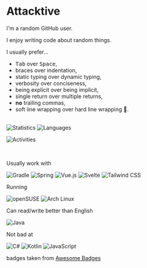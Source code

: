 # Attacktive

I'm a random GitHub user.

I enjoy writing code about random things.

I usually prefer...
- <kbd>Tab</kbd> over <kbd>Space</kbd>,
- braces over indentation,
- static typing over dynamic typing,
- verbosity over conciseness,
- being explicit over being implicit,
- single return over multiple returns,
- **no** trailing commas,
- soft line wrapping over hard line wrapping 💢.

<br>

<picture>
	<source media="(prefers-color-scheme: dark)" srcset="https://raw.githubusercontent.com/Attacktive/github-stats/master/generated/overview.svg#gh-dark-mode-only">
	<img alt="Statistics" src="https://raw.githubusercontent.com/Attacktive/github-stats/master/generated/overview.svg">
</picture>

<picture>
	<source media="(prefers-color-scheme: dark)" srcset="https://raw.githubusercontent.com/Attacktive/github-stats/master/generated/languages.svg#gh-dark-mode-only">
	<img alt="Languages" src="https://raw.githubusercontent.com/Attacktive/github-stats/master/generated/languages.svg">
</picture>

![Activities](https://github-profile-summary-cards.vercel.app/api/cards/profile-details?username=Attacktive&theme=vue "Activities")

<br>

Usually work with

![Gradle](https://img.shields.io/badge/gradle-02303A?style=for-the-badge&logo=gradle&logoColor=white "Gradle")
![Spring](https://img.shields.io/badge/Spring-6DB33F?style=for-the-badge&logo=spring&logoColor=white "Spring")
![Vue.js](https://img.shields.io/badge/Vue.js-35495E?style=for-the-badge&logo=vuedotjs&logoColor=4FC08D "Vue.js")
![Svelte](https://img.shields.io/badge/Svelte-4A4A55?style=for-the-badge&logo=svelte&logoColor=FF3E00)
![Tailwind CSS](https://img.shields.io/badge/Tailwind_CSS-38B2AC?style=for-the-badge&logo=tailwind-css&logoColor=white)

Running

![openSUSE](https://img.shields.io/badge/SUSE-0C322C?style=for-the-badge&logo=SUSE&logoColor=white)
![Arch Linux](	https://img.shields.io/badge/Arch_Linux-1793D1?style=for-the-badge&logo=arch-linux&logoColor=white)

Can read/write better than English

![Java](https://img.shields.io/badge/Java-ED8B00?style=for-the-badge&logo=java&logoColor=white "Java")

Not bad at

![C#](https://img.shields.io/badge/C%23-239120?style=for-the-badge&logo=c-sharp&logoColor=white "C#")
![Kotlin](https://img.shields.io/badge/Kotlin-0095D5?&style=for-the-badge&logo=kotlin&logoColor=white "Kotlin")
![JavaScript](https://img.shields.io/badge/JavaScript-323330?style=for-the-badge&logo=javascript&logoColor=F7DF1E "JavaScript")

badges taken from [Awesome Badges](https://dev.to/envoy_/150-badges-for-github-pnk)

